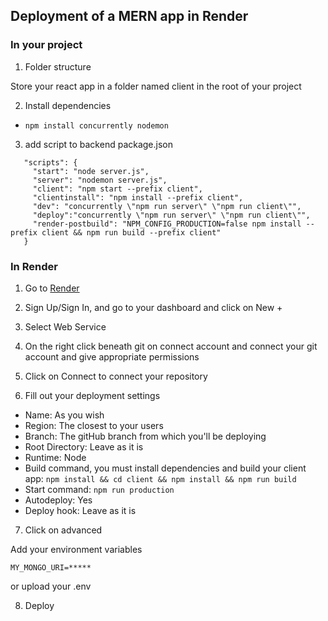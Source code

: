 ## Deployment of a MERN app in Render


### In your project
 1. Folder structure

 Store your react app in a folder named client in the root of your project

 2. Install dependencies
  - `npm install concurrently nodemon`

 3. add script to backend package.json
 ```
    "scripts": {
      "start": "node server.js",
      "server": "nodemon server.js",
      "client": "npm start --prefix client",
      "clientinstall": "npm install --prefix client",
      "dev": "concurrently \"npm run server\" \"npm run client\"",
      "deploy":"concurrently \"npm run server\" \"npm run client\"",
      "render-postbuild": "NPM_CONFIG_PRODUCTION=false npm install --prefix client && npm run build --prefix client"
    }

 ```




### In Render

1. Go to [Render](https://render.com/)

2. Sign Up/Sign In, and go to your dashboard and click on New +

3. Select Web Service

4. On the right click beneath git on connect account and connect your git account and give appropriate permissions

5. Click on Connect to connect your repository

6. Fill out your deployment settings 

- Name: As you wish
- Region: The closest to your users
- Branch: The gitHub branch from which you'll be deploying
- Root Directory: Leave as it is
- Runtime: Node
- Build command, you must install dependencies and build your client app: `npm install && cd client && npm install && npm run build`
- Start command: `npm run production`
- Autodeploy: Yes
- Deploy hook: Leave as it is

7. Click on advanced

Add your environment variables

```
MY_MONGO_URI=*****
```

or upload your .env

8. Deploy

